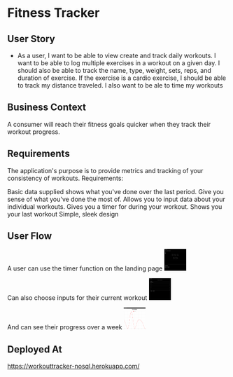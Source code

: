 # Fitness Tracker

## User Story

* As a user, I want to be able to view create and track daily workouts. I want to be able to log multiple exercises in a workout on a given day. I should also be able to track the name, type, weight, sets, reps, and duration of exercise. If the exercise is a cardio exercise, I should be able to track my distance traveled. I also want to be ale to time my workouts

## Business Context

A consumer will reach their fitness goals quicker when they track their workout progress.


## Requirements

The application's purpose is to provide metrics and tracking of your consistency of workouts.
Requirements:

   Basic data supplied shows what you've done over the last period.
   Give you sense of what you've done the most of.
   Allows you to input data about your individual workouts.
   Gives you a timer for during your workout.
   Shows you your last workout
   Simple, sleek design

## User Flow

A user can use the timer function on the landing page
<img src="public/assets/Screen Shot 2020-12-03 at 3.46.27 PM.png" style=" width:50px ; height:50px " />

Can also choose inputs for their current workout
<img src="public/assets/Screen Shot 2020-12-03 at 3.46.55 PM.png" style=" width:50px ; height:50px " />

And can see their progress over a week
<img src="public/assets/Screen Shot 2020-12-03 at 4.07.54 PM.png" style=" width:50px ; height:50px " />


## Deployed At

 https://workouttracker-nosql.herokuapp.com/
